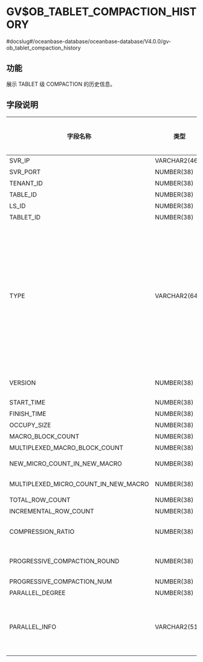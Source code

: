 GV$OB_TABLET_COMPACTION_HISTORY 
====================================================
#docslug#/oceanbase-database/oceanbase-database/V4.0.0/gv-ob_tablet_compaction_history


功能 
-------------------

展示 TABLET 级 COMPACTION 的历史信息。

字段说明 
----------------------



|                 字段名称                 |      类型       | 是否可以为 NULL |                                                                                                                                                                                                                  描述                                                                                                                                                                                                                  |
|--------------------------------------|---------------|------------|--------------------------------------------------------------------------------------------------------------------------------------------------------------------------------------------------------------------------------------------------------------------------------------------------------------------------------------------------------------------------------------------------------------------------------------|
| SVR_IP                               | VARCHAR2(46)  | NO         | 服务器 IP 地址                                                                                                                                                                                                                                                                                                                                                                                                                            |
| SVR_PORT                             | NUMBER(38)    | NO         | 服务器端口号                                                                                                                                                                                                                                                                                                                                                                                                                               |
| TENANT_ID                            | NUMBER(38)    | NO         | 租户 ID                                                                                                                                                                                                                                                                                                                                                                                                                                |
| TABLE_ID                             | NUMBER(38)    | NO         | 主表 ID                                                                                                                                                                                                                                                                                                                                                                                                                                |
| LS_ID                                | NUMBER(38)    | NO         | 日志流 ID                                                                                                                                                                                                                                                                                                                                                                                                                               |
| TABLET_ID                            | NUMBER(38)    | NO         | 数据分片 ID                                                                                                                                                                                                                                                                                                                                                                                                                              |
| TYPE                                 | VARCHAR2(64)  | NO         | compaction 的类型 <li> `MINI` ：转储/L0 compaction，Memtable 通过转储变成 SSTable   <li> `MAJOR` ：合并   <li> `MINI MINOR` ：L1 compaction，多个 Mini sstable 合成一个   <li> `BUF MINOR` ：生成特殊的 buf minor sstable 的 compaction    |
| VERSION                              | NUMBER(38)    | NO         | 合并版本：minor 为 snapshot_version                                                                                                                                                                                                                                                                                                                                                                                                        |
| START_TIME                           | NUMBER(38)    | NO         | 开始时间                                                                                                                                                                                                                                                                                                                                                                                                                                 |
| FINISH_TIME                          | NUMBER(38)    | NO         | 结束时间                                                                                                                                                                                                                                                                                                                                                                                                                                 |
| OCCUPY_SIZE                          | NUMBER(38)    | NO         | 数据量                                                                                                                                                                                                                                                                                                                                                                                                                                  |
| MACRO_BLOCK_COUNT                    | NUMBER(38)    | NO         | 宏块数                                                                                                                                                                                                                                                                                                                                                                                                                                  |
| MULTIPLEXED_MACRO_BLOCK_COUNT        | NUMBER(38)    | NO         | 重用宏块数                                                                                                                                                                                                                                                                                                                                                                                                                                |
| NEW_MICRO_COUNT_IN_NEW_MACRO         | NUMBER(38)    | NO         | 新生成宏块中的新微块数                                                                                                                                                                                                                                                                                                                                                                                                                          |
| MULTIPLEXED_MICRO_COUNT_IN_NEW_MACRO | NUMBER(38)    | NO         | 新生成宏块中的重用微块数                                                                                                                                                                                                                                                                                                                                                                                                                         |
| TOTAL_ROW_COUNT                      | NUMBER(38)    | NO         | 总行数                                                                                                                                                                                                                                                                                                                                                                                                                                  |
| INCREMENTAL_ROW_COUNT                | NUMBER(38)    | NO         | 新输出的行                                                                                                                                                                                                                                                                                                                                                                                                                                |
| COMPRESSION_RATIO                    | NUMBER(38)    | NO         | 新数据的压缩率：新增宏块数据在压缩后/压缩前比率                                                                                                                                                                                                                                                                                                                                                                                                             |
| PROGRESSIVE_COMPACTION_ROUND         | NUMBER(38)    | NO         | 渐近合并当前轮次。如果为全量合并，该列为 -1                                                                                                                                                                                                                                                                                                                                                                                                              |
| PROGRESSIVE_COMPACTION_NUM           | NUMBER(38)    | NO         | 渐近合并总轮次                                                                                                                                                                                                                                                                                                                                                                                                                              |
| PARALLEL_DEGREE                      | NUMBER(38)    | NO         | 并行度                                                                                                                                                                                                                                                                                                                                                                                                                                  |
| PARALLEL_INFO                        | VARCHAR2(512) | NO         | 并行任务信息，会展示并行任务扫描的数据量/运行时间/输出的数据量的统计信息（min/max/avg）                                                                                                                                                                                                                                                                                                                                                                                   |


